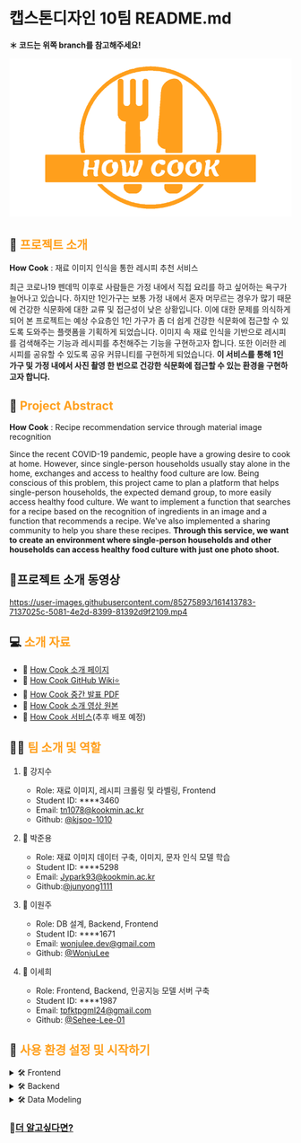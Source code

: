 # 캡스톤디자인 10팀 README.md
**＊ 코드는 위쪽 branch를 참고해주세요!**

![Image](/img/mainLogoOrange.png)
## 📝 <span style="color:#FF9F1C">프로젝트 소개</span>

**How Cook** : 재료 이미지 인식을 통한 레시피 추천 서비스

최근 코로나19 펜데믹 이후로 사람들은 가정 내에서 직접 요리를 하고 싶어하는 욕구가 늘어나고 있습니다. 
하지만 1인가구는 보통 가정 내에서 혼자 머무르는 경우가 많기 때문에 건강한 식문화에 대한 교류 및 접근성이 낮은 상황입니다. 
이에 대한 문제를 의식하게 되어 본 프로젝트는 예상 수요층인 1인 가구가 좀 더 쉽게 건강한 식문화에 접근할 수 있도록 도와주는 플랫폼을 기획하게 되었습니다. 
이미지 속 재료 인식을 기반으로 레시피를 검색해주는 기능과 레시피를 추천해주는 기능을 구현하고자 합니다. 또한 이러한 레시피를 공유할 수 있도록 공유 커뮤니티를 구현하게 되었습니다.
**이 서비스를 통해 1인 가구 및 가정 내에서 사진 촬영 한 번으로 건강한 식문화에 접근할 수 있는 환경을 구현하고자 합니다.**


## 📝 <span style="color:#FF9F1C">Project Abstract</span>
**How Cook** : Recipe recommendation service through material image recognition

Since the recent COVID-19 pandemic, people have a growing desire to cook at home.
However, since single-person households usually stay alone in the home, exchanges and access to healthy food culture are low.
Being conscious of this problem, this project came to plan a platform that helps single-person households, the expected demand group, to more easily access healthy food culture.
We want to implement a function that searches for a recipe based on the recognition of ingredients in an image and a function that recommends a recipe. We've also implemented a sharing community to help you share these recipes.
**Through this service, we want to create an environment where single-person households and other households can access healthy food culture with just one photo shoot.**

## 🎥프로젝트 소개 동영상

https://user-images.githubusercontent.com/85275893/161413783-7137025c-5081-4e2d-8399-81392d9f2109.mp4

## 💻 <span style="color:#FF9F1C">소개 자료</span>

- 📎 [How Cook 소개 페이지](https://kookmin-sw.github.io/capstone-2022-10/)
- 📎 [How Cook GitHub Wiki⭐](https://github.com/kookmin-sw/capstone-2022-10/wiki)
- 📎 [How Cook 중간 발표 PDF](https://docs.google.com/viewer?url=https://github.com/kookmin-sw/capstone-2022-10/blob/master/img/%ED%8C%8010-%EC%A4%91%EA%B0%84%EB%B0%9C%ED%91%9C%EC%9E%90%EB%A3%8C.pdf?raw=True)
- 📎 [How Cook 소개 영상 원본](https://drive.google.com/file/d/1XycH4Z82Xn06QCra3Sg6E4PctV6QyFq5/view?usp=sharing)
- 📎 [How Cook 서비스]()(추후 배포 예정)

## 👨‍🍳 <span style="color:#FF9F1C">팀 소개 및 역할</span>

1. 👩 강지수

	- Role: 재료 이미지, 레시피 크롤링 및 라벨링, Frontend
	-  Student ID: ****3460
	-  Email: tn1078@kookmin.ac.kr
	-  Github: [@kjsoo-1010](https://github.com/kjsoo-1010)

2. 👨 박준용

	-  Role: 재료 이미지 데이터 구축, 이미지, 문자 인식 모델 학습
	- Student ID: ****5298
	-  Email: Jypark93@kookmin.ac.kr
	-  Github:[@junyong1111](https://github.com/junyong1111)

3. 👨 이원주

	-  Role: DB 설계, Backend, Frontend
	-  Student ID: ****1671
	-  Email: wonjulee.dev@gmail.com
	- Github: [@WonjuLee](https://github.com/wonju-dev)

4. 👩 이세희

	- Role: Frontend, Backend, 인공지능 모델 서버 구축
	- Student ID: ****1987
	- Email: tpfktpgml24@gmail.com
	- Github: [@Sehee-Lee-01](https://github.com/Sehee-Lee-01)

## 🔎 <span style="color:#FF9F1C">사용 환경 설정 및 시작하기</span>

<details>
<summary >🛠 Frontend</summary>

##### [📎Code 보러가기](https://github.com/kookmin-sw/capstone-2022-10/tree/frontend)

### yarn package 설치
- yarn 설치 후 진행
- package.json 패키지 설치 
```shell
yarn install
```
### 로컬 환경 실행
```shell
yarn start
```

</details>

<details>
<summary >🛠 Backend</summary>


##### [📎Code 보러가기](https://github.com/kookmin-sw/capstone-2022-10/tree/backend)

### yarn package 설치
- yarn 설치 후 진행
- package.json 패키지 설치 
```shell
yarn install
```
### API 테스트 환경 설정

- vscode extensions [rest client](https://marketplace.visualstudio.com/items?itemName=humao.rest-client) 설치
- `.rest` 파일 생성
- [API 명세서](https://coal-bee-2c7.notion.site/API-0f1484a8eeb648d3b3b9cbc1fc5542b9) 참고하여 확인
```shell
### 유저 정보 확인  
POST http://localhost:4000/users HTTP/1.1
Content-Type: application/json

{
    "userId": 1,
    ...
}
```
### DB(MySQL) 연동 설정 방법
- MySQL 설치 후 서버 연동 
- `root`에 `.env` 환경변수 파일 생성 후 작성

```shell
DB_LOCAL_HOST = localhost # IP address
DB_LOCAL_PORT = 3306 # Port number
DB_LOCAL_USERNAME = root # Username
DB_LOCAL_PASSWORD = 0000 # Password of DB
DB_LOCAL_DATABASENAME = capstone # DB name
```

### 로컬 환경 실행

```shell
yarn local
```

</details>

<details>
<summary >🛠 Data Modeling</summary>

##### [📎Code 보러가기](https://github.com/kookmin-sw/capstone-2022-10/tree/Datamodel)
### 필수 라이브러리 설치

### 1. YOLO 설치

```shell
pip install opencv-python
pip install numpy as np
pip install cmake
pip install dlib
```

### 2. Tensorflow 설치

```shell
pip install opencv-python
pip install tensorflow
pip install numpy
```
	
### 3. OCR 설치

```shell
sudo apt install tesseract-ocr 
pip install pytesseract
```

###  4. 로컬 환경 실행

```shell
# 추후 업로드 예정
```

</details>

### 📌[더 알고싶다면?](https://github.com/kookmin-sw/capstone-2022-10/wiki)
